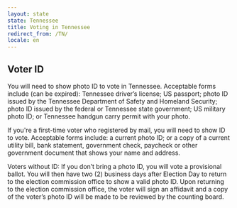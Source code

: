 ```yaml
---
layout: state
state: Tennessee
title: Voting in Tennessee
redirect_from: /TN/
locale: en
---
```


## Voter ID

You will need to show photo ID to vote in Tennessee. Acceptable forms include (can be expired): Tennessee driver’s license; US passport; photo ID issued by the Tennessee Department of Safety and Homeland Security; photo ID issued by the federal or Tennessee state government; US military photo ID; or Tennessee handgun carry permit with your photo. 

If you're a first-time voter who registered by mail, you will need to show ID to vote. Acceptable forms include: a current photo ID; or a copy of a current utility bill, bank statement, government check, paycheck or other government document that shows your name and address.

Voters without ID: If you don’t bring a photo ID, you will vote a provisional ballot. You will then have two (2) business days after Election Day to return to the election commission office to show a valid photo ID. Upon returning to the election commission office, the voter will sign an affidavit and a copy of the voter’s photo ID will be made to be reviewed by the counting board.
